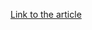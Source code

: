 [Link to the article](https://www.esentire.com/blog/xred-backdoor-the-hidden-threat-in-trojanized-programs)
